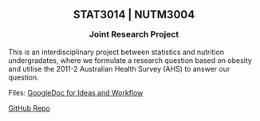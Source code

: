 <h2 align="center" style="margin-top:10px"> STAT3014 | NUTM3004 </h2> 
<h3 align="center" style="margin-top:10px"> Joint Research Project </h3>

This is an interdisciplinary project between statistics and nutrition undergradates, where we formulate a research question based on obesity and utilise the 2011-2 Australian Health Survey (AHS) to answer our question.

Files:
[GoogleDoc for Ideas and Workflow]("https://docs.google.com/document/d/1tk3tf3uSRE0-vkbDt2_8xvHBUhI0JsLxa3ZaOfnr7lo/edit")

[GitHub Repo]("https://github.com/jerry-ye-xu/stat3014_nutm3004_major_project")
